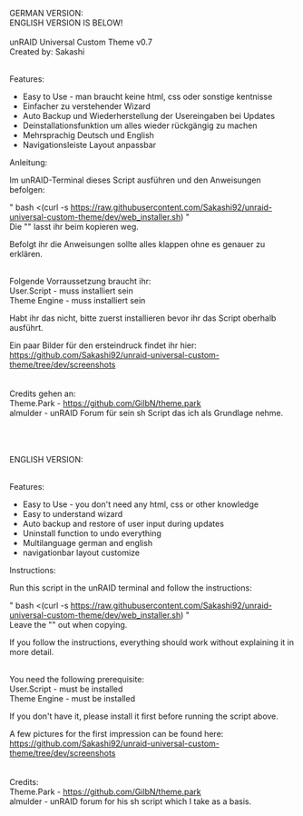 GERMAN VERSION: <br />
ENGLISH VERSION IS BELOW! <br /><br />
unRAID Universal Custom Theme v0.7 <br />
Created by: Sakashi<br /><br />

Features: <br />
- Easy to Use - man braucht keine html, css oder sonstige kentnisse  <br />
- Einfacher zu verstehender Wizard <br />
- Auto Backup und Wiederherstellung der Usereingaben bei Updates <br />
- Deinstallationsfunktion um alles wieder rückgängig zu machen <br />
- Mehrsprachig Deutsch und English <br />
- Navigationsleiste Layout anpassbar <br />

Anleitung:<br />

Im unRAID-Terminal dieses Script ausführen und den Anweisungen befolgen: <br />

" bash <(curl -s https://raw.githubusercontent.com/Sakashi92/unraid-universal-custom-theme/dev/web_installer.sh) " <br />
						Die "" lasst ihr beim kopieren weg.<br />

Befolgt ihr die Anweisungen sollte alles klappen ohne es genauer zu erklären. <br />

<br />Folgende Vorraussetzung braucht ihr:<br />
User.Script - muss installiert sein<br />
Theme Engine - muss installiert sein<br />

Habt ihr das nicht, bitte zuerst installieren bevor ihr das Script oberhalb ausführt. <br />

Ein paar Bilder für den ersteindruck findet ihr hier: https://github.com/Sakashi92/unraid-universal-custom-theme/tree/dev/screenshots <br /><br /><br />
Credits gehen an: <br />
Theme.Park - https://github.com/GilbN/theme.park <br />
almulder - unRAID Forum für sein sh Script das ich als Grundlage nehme. <br /><br /><br /><br />


ENGLISH VERSION: <br /> <br />


Features: <br />
- Easy to Use - you don't need any html, css or other knowledge  <br />
- Easy to understand wizard <br />
- Auto backup and restore of user input during updates <br />
- Uninstall function to undo everything <br />
- Multilanguage german and english <br />
- navigationbar layout customize <br />

Instructions:<br />

Run this script in the unRAID terminal and follow the instructions: <br />

" bash <(curl -s https://raw.githubusercontent.com/Sakashi92/unraid-universal-custom-theme/dev/web_installer.sh) " <br />
						Leave the "" out when copying.<br />

If you follow the instructions, everything should work without explaining it in more detail. <br />

<br />You need the following prerequisite:<br />
User.Script - must be installed<br />
Theme Engine - must be installed<br />

If you don't have it, please install it first before running the script above. <br />

A few pictures for the first impression can be found here: https://github.com/Sakashi92/unraid-universal-custom-theme/tree/dev/screenshots <br /><br /><br />
Credits: <br />
Theme.Park - https://github.com/GilbN/theme.park <br />
almulder - unRAID forum for his sh script which I take as a basis. <br />